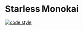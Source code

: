 # Starless Monokai
[![code style](https://antfu.me/badge-code-style.svg)](https://github.com/antfu/eslint-config)